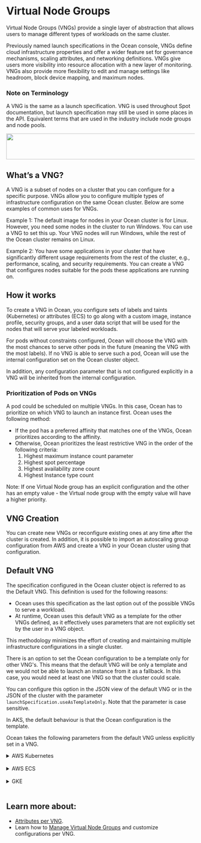 # Virtual Node Groups

Virtual Node Groups (VNGs) provide a single layer of abstraction that allows users to manage different types of workloads on the same cluster.

Previously named launch specifications in the Ocean console, VNGs define cloud infrastructure properties and offer a wider feature set for governance mechanisms, scaling attributes, and networking definitions. VNGs give users more visibility into resource allocation with a new layer of monitoring. VNGs also provide more flexibility to edit and manage settings like headroom, block device mapping, and maximum nodes.

### Note on Terminology

A VNG is the same as a launch specification. VNG is used throughout Spot documentation, but launch specification may still be used in some places in the API. Equivalent terms that are used in the industry include node groups and node pools.

<img src="/ocean/_media/features-vngs-01.png" width="578" height="69" />

## What’s a VNG?

A VNG is a subset of nodes on a cluster that you can configure for a specific purpose. VNGs allow you to configure multiple types of infrastructure configuration on the same Ocean cluster. Below are some examples of common uses for VNGs.

Example 1: The default image for nodes in your Ocean cluster is for Linux. However, you need some nodes in the cluster to run Windows. You can use a VNG to set this up. Your VNG nodes will run Windows, while the rest of the Ocean cluster remains on Linux.

Example 2: You have some applications in your cluster that have significantly different usage requirements from the rest of the cluster, e.g., performance, scaling, and security requirements. You can create a VNG that configures nodes suitable for the pods these applications are running on.

## How it works

To create a VNG in Ocean, you configure sets of labels and taints (Kubernetes) or attributes (ECS) to go along with a custom image, instance profile, security groups, and a user data script that will be used for the nodes that will serve your labeled workloads.

For pods without constraints configured, Ocean will choose the VNG with the most chances to serve other pods in the future (meaning the VNG with the most labels). If no VNG is able to serve such a pod, Ocean will use the internal configuration set on the Ocean cluster object.

In addition, any configuration parameter that is not configured explicitly in a VNG will be inherited from the internal configuration.

### Prioritization of Pods on VNGs

A pod could be scheduled on multiple VNGs. In this case, Ocean has to prioritize on which VNG to launch an instance first. Ocean uses the following method:

- If the pod has a preferred affinity that matches one of the VNGs, Ocean prioritizes according to the affinity.
- Otherwise, Ocean prioritizes the least restrictive VNG in the order of the following criteria:
  1. Highest maximum instance count parameter 
  2. Highest spot percentage
  3. Highest availability zone count
  4. Highest Instance type count

Note: If one Virtual Node group has an explicit configuration and the other has an empty value - the Virtual node group with the empty value will have a higher priority.

## VNG Creation

You can create new VNGs or reconfigure existing ones at any time after the cluster is created. In addition, it is possible to import an autoscaling group configuration from AWS and create a VNG in your Ocean cluster using that configuration.

## Default VNG

The specification configured in the Ocean cluster object is referred to as the Default VNG. This definition is used for the following reasons:

- Ocean uses this specification as the last option out of the possible VNGs to serve a workload.
- At runtime, Ocean uses this default VNG as a template for the other VNGs defined, as it effectively uses parameters that are not explicitly set by the user in a VNG object.

This methodology minimizes the effort of creating and maintaining multiple infrastructure configurations in a single cluster.

There is an option to set the Ocean configuration to be a template only for other VNG's. This means that the default VNG will be only a template and we would not be able to launch an instance from it as a fallback. In this case, you would need at least one VNG so that the cluster could scale.

You can configure this option in the JSON view of the default VNG or in the JSON of the cluster with the parameter `launchSpecification.useAsTemplateOnly`. Note that the parameter is case sensitive.

In AKS, the default behaviour is that the Ocean configuration is the template.

Ocean takes the following parameters from the default VNG unless explicitly set in a VNG.

<details>
  <summary markdown="span">AWS Kubernetes</summary>

- Image
- Instance profile
- Instance types
- Minimum nodes per VNG
- Root volume size
- Security groups
- Subnets
- Tags
- User data

</details><br>

<details>
  <summary markdown="span">AWS ECS</summary>

- Block device mapping
- Image
- Instance profile
- Instance types
- Root volume size
- Security groups
- Subnets
- Tags
- User data

</details><br>

<details>
  <summary markdown="span">GKE</summary>

- Availability zone
- Image
- Instance types
- Minimum nodes per VNG
- Root volume size

</details><br>

## Learn more about:

- [Attributes per VNG](ocean/features/vngs/attributes-and-actions-per-vng).
- Learn how to [Manage Virtual Node Groups](ocean/tutorials/manage-virtual-node-groups.md) and customize configurations per VNG.
